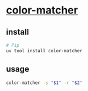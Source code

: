 # [color-matcher](https://github.com/hahnec/color-matcher)

## install

```sh
# Pip
uv tool install color-matcher
```

## usage

```sh
color-matcher -s "$1" -r "$2"
```
